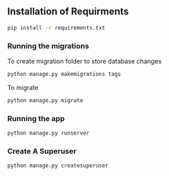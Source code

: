 
## Installation of Requirments

```bash
pip install -r requirements.txt
```

### Running the migrations

To create migration folder to store database changes

```bash
python manage.py makemigrations tags
```
To migrate

```bash
python manage.py migrate
```

### Running the app

```bash
python manage.py runserver
```

### Create A Superuser

```bash
python manage.py createsuperuser
```


